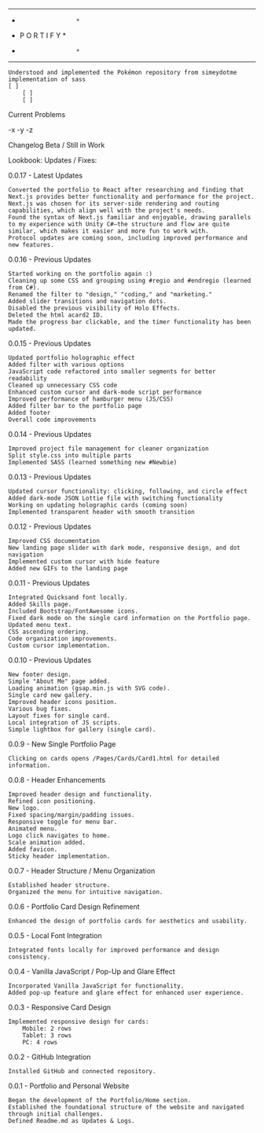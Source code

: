 ***********************
*                     *
*    P O R T I F Y    *
*                     *
***********************

    Understood and implemented the Pokémon repository from simeydotme
    implementation of sass
    [ ]
        [ ]
        [ ]

Current Problems

-x
-y
-z

Changelog
Beta / Still in Work

Lookbook:
Updates / Fixes:

0.0.17 - Latest Updates

    Converted the portfolio to React after researching and finding that Next.js provides better functionality and performance for the project.
    Next.js was chosen for its server-side rendering and routing capabilities, which align well with the project's needs.
    Found the syntax of Next.js familiar and enjoyable, drawing parallels to my experience with Unity C#—the structure and flow are quite similar, which makes it easier and more fun to work with.
    Protocol updates are coming soon, including improved performance and new features.

0.0.16 - Previous Updates

    Started working on the portfolio again :)
    Cleaning up some CSS and grouping using #regio and #endregio (learned from C#).
    Renamed the filter to "design," "coding," and "marketing."
    Added slider transitions and navigation dots.
    Disabled the previous visibility of Holo Effects.
    Deleted the html acard2 ID.
    Made the progress bar clickable, and the timer functionality has been updated.

0.0.15 - Previous Updates

    Updated portfolio holographic effect
    Added filter with various options
    JavaScript code refactored into smaller segments for better readability
    Cleaned up unnecessary CSS code
    Enhanced custom cursor and dark-mode script performance
    Improved performance of hamburger menu (JS/CSS)
    Added filter bar to the portfolio page
    Added footer
    Overall code improvements

0.0.14 - Previous Updates

    Improved project file management for cleaner organization
    Split style.css into multiple parts
    Implemented SASS (learned something new #Newbie)

0.0.13 - Previous Updates

    Updated cursor functionality: clicking, following, and circle effect
    Added dark-mode JSON Lottie file with switching functionality
    Working on updating holographic cards (coming soon)
    Implemented transparent header with smooth transition

0.0.12 - Previous Updates

    Improved CSS documentation
    New landing page slider with dark mode, responsive design, and dot navigation
    Implemented custom cursor with hide feature
    Added new GIFs to the landing page

0.0.11 - Previous Updates

    Integrated Quicksand font locally.
    Added Skills page.
    Included Bootstrap/FontAwesome icons.
    Fixed dark mode on the single card information on the Portfolio page.
    Updated menu text.
    CSS ascending ordering.
    Code organization improvements.
    Custom cursor implementation.

0.0.10 - Previous Updates

    New footer design.
    Simple "About Me" page added.
    Loading animation (gsap.min.js with SVG code).
    Single card new gallery.
    Improved header icons position.
    Various bug fixes.
    Layout fixes for single card.
    Local integration of JS scripts.
    Simple lightbox for gallery (single card).

0.0.9 - New Single Portfolio Page

    Clicking on cards opens /Pages/Cards/Card1.html for detailed information.

0.0.8 - Header Enhancements

    Improved header design and functionality.
    Refined icon positioning.
    New logo.
    Fixed spacing/margin/padding issues.
    Responsive toggle for menu bar.
    Animated menu.
    Logo click navigates to home.
    Scale animation added.
    Added favicon.
    Sticky header implementation.

0.0.7 - Header Structure / Menu Organization

    Established header structure.
    Organized the menu for intuitive navigation.

0.0.6 - Portfolio Card Design Refinement

    Enhanced the design of portfolio cards for aesthetics and usability.

0.0.5 - Local Font Integration

    Integrated fonts locally for improved performance and design consistency.

0.0.4 - Vanilla JavaScript / Pop-Up and Glare Effect

    Incorporated Vanilla JavaScript for functionality.
    Added pop-up feature and glare effect for enhanced user experience.

0.0.3 - Responsive Card Design

    Implemented responsive design for cards:
        Mobile: 2 rows
        Tablet: 3 rows
        PC: 4 rows

0.0.2 - GitHub Integration

    Installed GitHub and connected repository.

0.0.1 - Portfolio and Personal Website

    Began the development of the Portfolio/Home section.
    Established the foundational structure of the website and navigated through initial challenges.
    Defined Readme.md as Updates & Logs.

